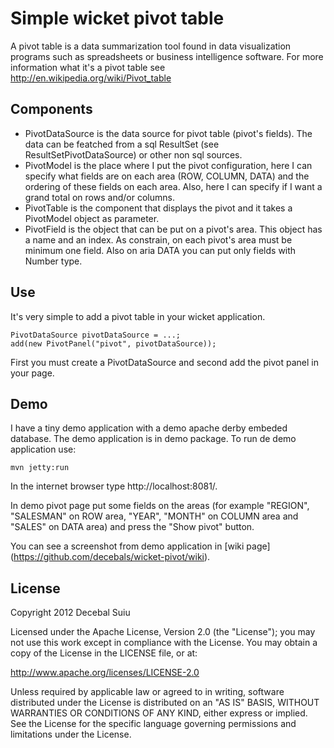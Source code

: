 Simple wicket pivot table
=====================

A pivot table is a data summarization tool found in data visualization programs such as spreadsheets or business intelligence software.
For more information what it's a pivot table see http://en.wikipedia.org/wiki/Pivot_table

Components
-------------------

- PivotDataSource is the data source for pivot table (pivot's fields). The data can be featched from a sql ResultSet (see ResultSetPivotDataSource) 
or other non sql sources.
- PivotModel is the place where I put the pivot configuration, here I can specify what fields are on each area (ROW, COLUMN, DATA)
and the ordering of these fields on each area. Also, here I can specify if I want a grand total on rows and/or columns.
- PivotTable is the component that displays the pivot and it takes a PivotModel object as parameter.
- PivotField is the object that can be put on a pivot's area. This object has a name and an index. As constrain, on each pivot's area must be minimum one field.
Also on aria DATA you can put only fields with Number type. 
  
Use
-------------------

It's very simple to add a pivot table in your wicket application.

    PivotDataSource pivotDataSource = ...;      
    add(new PivotPanel("pivot", pivotDataSource));
  
First you must create a PivotDataSource and second add the pivot panel in your page.
   
Demo
-------------------

I have a tiny demo application with a demo apache derby embeded database. The demo application is in demo package.
To run de demo application use:  
 
    mvn jetty:run

In the internet browser type http://localhost:8081/.

In demo pivot page put some fields on the areas (for example "REGION", "SALESMAN" on ROW area, "YEAR", "MONTH" 
on COLUMN area and "SALES" on DATA area) and press the "Show pivot" button.

You can see a screenshot from demo application in [wiki page] (https://github.com/decebals/wicket-pivot/wiki).

License
--------------
  
Copyright 2012 Decebal Suiu
 
Licensed under the Apache License, Version 2.0 (the "License"); you may not use this work except in compliance with
the License. You may obtain a copy of the License in the LICENSE file, or at:
 
http://www.apache.org/licenses/LICENSE-2.0
 
Unless required by applicable law or agreed to in writing, software distributed under the License is distributed on
an "AS IS" BASIS, WITHOUT WARRANTIES OR CONDITIONS OF ANY KIND, either express or implied. See the License for the
specific language governing permissions and limitations under the License.
